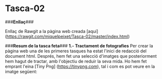 # Tasca-02
###**Enllaç**###

Enllaç de Rawgit a la pàgina web creada [aquí] (https://rawgit.com/miquelpeixet/Tasca-02/master/index.html)

###**Resum de la tasca feta**###
**1.- Tractament de fotografies** 
Per crear la pàgina web una de les primeres tasques ha estat l'inici de redacció del document html. Després, hem fet una selecció d'imatges que posteriorment hem hagut de tractar, amb l'objectiu de reduir la seva mida. Ho hem fet emprant l'eina [Tiny Png] (https://tinypng.com), tal i com es pot veure en la imatge següent: 

